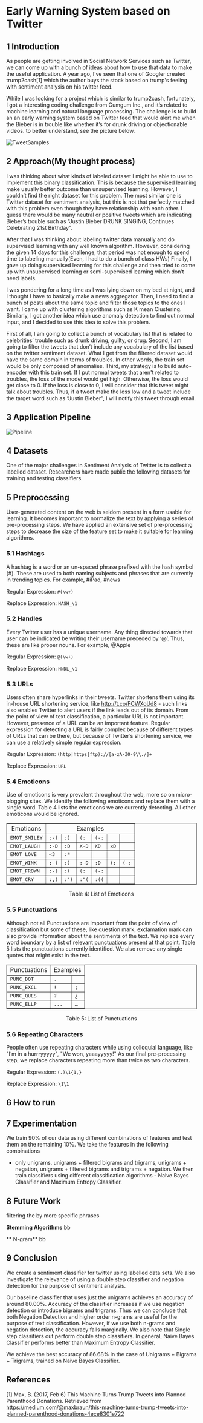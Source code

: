 # Early Warning System based on Twitter

##  1  Introduction

As people are getting involved in Social Network Services such as Twitter, we can come up with a bunch of ideas about how to use that data to make the useful application. A year ago, I’ve seen that one of Googler created trump2cash[1] which the author buys the stock based on trump's feeling with sentiment analysis on his twitter feed.


While I was looking for a project which is similar to trump2cash, fortunately, I got a interesting coding challenge from Gumgum Inc., and it’s related to machine learning and natural language processing. The challenge is to build an an early warning system based on Twitter feed that would alert me when the Bieber is in trouble like whether it’s for drunk driving or objectionable videos. to better understand, see the picture below.

![TweetSamples](TweetSamples.png)


##  2  Approach(My thought process)

I was thinking about what kinds of labeled dataset I might be able to use to implement this binary classification. This is because the supervised learning make usually better outcome than unsupervised learning. However, I couldn’t find the right dataset for this problem. The most similar one is Twitter dataset for sentiment analysis, but this is not that perfectly matched with this problem even though they have relationship with each other. I guess there would be many neutral or positive tweets which are indicating Bieber’s trouble such as "Justin Bieber DRUNK SINGING, Continues Celebrating 21st Birthday”.

After that I was thinking about labeling twitter data manually and do supervised learning with any well known algorithm. However, considering the given 14 days for this challenge, that period was not enough to spend time to labeling manually(Even, I had to do a bunch of class HWs) Finally, I gave up doing supervised learning for this challenge and then tried to come up with unsupervised learning or semi-supervised learning which don’t need labels.

I was pondering for a long time as I was lying down on my bed at night, and I thought I have to basically make a news aggregator. Then, I need to find a bunch of posts about the same topic and filter those topics to the ones I want. I came up with clustering algorithms such as K mean Clustering. Similarly, I got another idea which use anomaly detection to find out normal input, and I decided to use this idea to solve this problem.

First of all, I am going to collect a bunch of vocabulary list that is related to celebrities’ trouble such as drunk driving, guilty, or drug.
Second, I am going to filter the tweets that don’t include any vocabulary of the list based on the twitter sentiment dataset. What I get from the filtered dataset would have the same domain in terms of troubles. In other words, the train set would be only composed of anomalies. Third, my strategy is to build auto-encoder with this train set. If I put normal tweets that aren't related to troubles, the loss of the model would get high. Otherwise, the loss would get close to 0. If the loss is close to 0, I will consider that this tweet might talk about troubles. Thus, if a tweet make the loss low and a tweet include the target word such as “Justin Bieber”, I will notify this tweet through email.

## 3 Application Pipeline
![Pipeline](pipeline.png)

##  4 Datasets

One of the major challenges in Sentiment Analysis of Twitter is to collect a
labelled dataset. Researchers have made public the following datasets for
training and testing classifiers.


##  5 Preprocessing

User-generated content on the web is seldom present in a form usable for
learning. It becomes important to normalize the text by applying a series of
pre-processing steps. We have applied an extensive set of pre-processing steps
to decrease the size of the feature set to make it suitable for learning
algorithms.

###  5.1  Hashtags

A hashtag is a word or an un-spaced phrase prefixed with the hash symbol (#).
These are used to both naming subjects and phrases that are currently in
trending topics. For example, #iPad, #news

Regular Expression: `#(\w+)`

Replace Expression: `HASH_\1`

###  5.2  Handles

Every Twitter user has a unique username. Any thing directed towards that user
can be indicated be writing their username preceded by ‘@’. Thus, these are
like proper nouns. For example, @Apple

Regular Expression: `@(\w+)`

Replace Expression: `HNDL_\1`

###  5.3  URLs

Users often share hyperlinks in their tweets. Twitter shortens them using its
in-house URL shortening service, like http://t.co/FCWXoUd8 - such links also
enables Twitter to alert users if the link leads out of its domain. From the
point of view of text classification, a particular URL is not important.
However, presence of a URL can be an important feature. Regular expression for
detecting a URL is fairly complex because of different types of URLs that can
be there, but because of Twitter’s shortening service, we can use a relatively
simple regular expression.

Regular Expression: `(http|https|ftp)://[a-zA-Z0-9\\./]+`

Replace Expression: `URL`

###  5.4  Emoticons

Use of emoticons is very prevalent throughout the web, more so on micro-
blogging sites. We identify the following emoticons and replace them with a
single word. Table 4 lists the emoticons we are currently detecting. All other
emoticons would be ignored.

<div style="text-align:center">
<table border="1">
<tr><td colspan="1" align="center">Emoticons </td><td colspan="6" align="center">Examples </td></tr>
<tr><td align="left"><tt>EMOT_SMILEY</tt>   </td><td align="left"><tt>:-)</tt>  </td><td align="left"><tt>:)</tt>   </td><td align="left"><tt>(:</tt>   </td><td align="left"><tt>(-:</tt>  </td><td align="left"><tt></tt>     </td><td align="left"><tt></tt> </td></tr>
<tr><td align="left"><tt>EMOT_LAUGH</tt>    </td><td align="left"><tt>:-D</tt>  </td><td align="left"><tt>:D</tt>   </td><td align="left"><tt>X-D</tt>  </td><td align="left"><tt>XD</tt>   </td><td align="left"><tt>xD</tt>   </td><td align="left"><tt></tt> </td></tr>
<tr><td align="left"><tt>EMOT_LOVE</tt>     </td><td align="left"><tt>&lt;3</tt>    </td><td align="left"><tt>:*</tt>   </td><td align="left"><tt></tt>     </td><td align="left"><tt></tt>     </td><td align="left"><tt></tt>     </td><td align="left"><tt></tt> </td></tr>
<tr><td align="left"><tt>EMOT_WINK</tt>     </td><td align="left"><tt>;-)</tt>  </td><td align="left"><tt>;)</tt>   </td><td align="left"><tt>;-D</tt>  </td><td align="left"><tt>;D</tt>   </td><td align="left"><tt>(;</tt>   </td><td align="left"><tt>(-;</tt> </td></tr>
<tr><td align="left"><tt>EMOT_FROWN</tt>    </td><td align="left"><tt>:-(</tt>  </td><td align="left"><tt>:(</tt>   </td><td align="left"><tt>(:</tt>   </td><td align="left"><tt>(-:</tt>  </td><td align="left"><tt></tt>     </td><td align="left"><tt></tt> </td></tr>
<tr><td align="left"><tt>EMOT_CRY</tt>  </td><td align="left"><tt>:,(</tt>  </td><td align="left"><tt>:'(</tt>  </td><td align="left"><tt>:"(</tt>  </td><td align="left"><tt>:((</tt>  </td><td align="left"><tt></tt>     </td><td align="left"><tt></tt> </td></tr></table>


<div style="text-align:center">Table 4: List of Emoticons</div>
<a id="tab:emot">
</a>
</div>

### 5.5  Punctuations

Although not all Punctuations are important from the point of view of
classification but some of these, like question mark, exclamation mark can
also provide information about the sentiments of the text. We replace every
word boundary by a list of relevant punctuations present at that point. Table
5 lists the punctuations currently identified. We also remove any single
quotes that might exist in the text.

<div style="text-align:center">
<table border="1">
<tr><td colspan="1" align="center">Punctuations </td><td colspan="2" align="center">Examples </td></tr>
<tr><td align="left"><tt>PUNC_DOT</tt> </td><td align="left"><tt>.</tt> </td><td align="left"><tt></tt> </td></tr>
<tr><td align="left"><tt>PUNC_EXCL</tt> </td><td align="left"><tt>!</tt> </td><td align="left"><tt>¡</tt> </td></tr>
<tr><td align="left"><tt>PUNC_QUES</tt> </td><td align="left"><tt>?</tt> </td><td align="left"><tt>¿</tt> </td></tr>
<tr><td align="left"><tt>PUNC_ELLP</tt> </td><td align="left"><tt>...</tt> </td><td align="left"><tt>…</tt> </td></tr></table>


<div style="text-align:center">Table 5: List of Punctuations</div>
<a id="tab:punc">
</a>
</div>

### 5.6  Repeating Characters

People often use repeating characters while using colloquial language, like
"I’m in a hurrryyyyy", "We won, yaaayyyyy!" As our final pre-processing step,
we replace characters repeating more than twice as two characters.

Regular Expression: `(.)\1{1,}`

Replace Expression: `\1\1`

## 6 How to run

##  7  Experimentation

We train 90% of our data using different combinations of features and test
them on the remaining 10%. We take the features in the following combinations
- only unigrams, unigrams + filtered bigrams and trigrams, unigrams +
negation, unigrams + filtered bigrams and trigrams + negation. We then train
classifiers using different classification algorithms - Naive Bayes Classifier
and Maximum Entropy Classifier.


##  8  Future Work

filtering the by more specific phrases

**Stemming Algorithms**
     bb

** N-gram**
    bb


##  9  Conclusion

We create a sentiment classifier for twitter using labelled
data sets. We also investigate the relevance of using a double step classifier
and negation detection for the purpose of sentiment analysis.

Our baseline classifier that uses just the unigrams achieves an accuracy of
around 80.00%. Accuracy of the classifier increases if we use negation
detection or introduce bigrams and trigrams. Thus we can conclude that both
Negation Detection and higher order n-grams are useful for the purpose of text
classification. However, if we use both n-grams and negation detection, the
accuracy falls marginally. We also note that Single step classifiers out
perform double step classifiers. In general, Naive Bayes Classifier performs
better than Maximum Entropy Classifier.

We achieve the best accuracy of 86.68% in the case of Unigrams + Bigrams +
Trigrams, trained on Naive Bayes Classifier.


## References

[1] Max, B. (2017, Feb 6) This Machine Turns Trump Tweets into Planned Parenthood Donations. Retrieved from https://medium.com/@maxbraun/this-machine-turns-trump-tweets-into-planned-parenthood-donations-4ece8301e722
